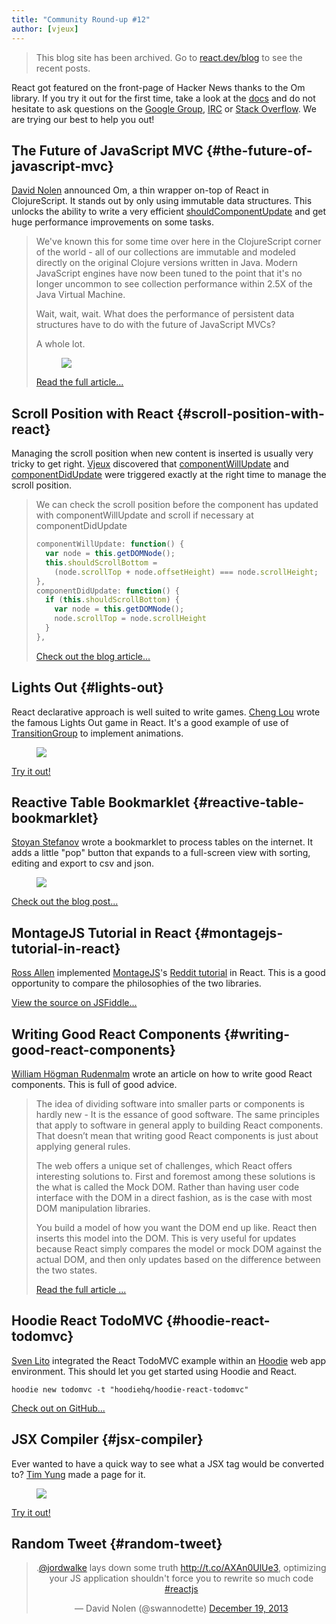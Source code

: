 ```yaml
---
title: "Community Round-up #12"
author: [vjeux]
---
```


<div class="scary">

> This blog site has been archived. Go to [react.dev/blog](https://pt-br.react.dev/blog) to see the recent posts.

</div>

React got featured on the front-page of Hacker News thanks to the Om library. If you try it out for the first time, take a look at the [docs](/docs/getting-started.html) and do not hesitate to ask questions on the [Google Group](https://groups.google.com/group/reactjs), [IRC](irc://chat.freenode.net/reactjs) or [Stack Overflow](http://stackoverflow.com/questions/tagged/reactjs). We are trying our best to help you out!

## The Future of JavaScript MVC {#the-future-of-javascript-mvc}

[David Nolen](https://swannodette.github.io/) announced Om, a thin wrapper on-top of React in ClojureScript. It stands out by only using immutable data structures. This unlocks the ability to write a very efficient [shouldComponentUpdate](/docs/component-specs.html#updating-shouldcomponentupdate) and get huge performance improvements on some tasks.

> We've known this for some time over here in the ClojureScript corner of the world - all of our collections are immutable and modeled directly on the original Clojure versions written in Java. Modern JavaScript engines have now been tuned to the point that it's no longer uncommon to see collection performance within 2.5X of the Java Virtual Machine.
>
> Wait, wait, wait. What does the performance of persistent data structures have to do with the future of JavaScript MVCs?
>
> A whole lot.
> <figure><a href="https://swannodette.github.io/2013/12/17/the-future-of-javascript-mvcs/"><img src="../images/blog/om-backbone.png"></a></figure>
>
> [Read the full article...](https://swannodette.github.io/2013/12/17/the-future-of-javascript-mvcs/)



## Scroll Position with React {#scroll-position-with-react}

Managing the scroll position when new content is inserted is usually very tricky to get right. [Vjeux](http://blog.vjeux.com/) discovered that [componentWillUpdate](/docs/component-specs.html#updating-componentwillupdate) and [componentDidUpdate](/docs/component-specs.html#updating-componentdidupdate) were triggered exactly at the right time to manage the scroll position.

> We can check the scroll position before the component has updated with componentWillUpdate and scroll if necessary at componentDidUpdate
>
> ```js
> componentWillUpdate: function() {
>   var node = this.getDOMNode();
>   this.shouldScrollBottom =
>     (node.scrollTop + node.offsetHeight) === node.scrollHeight;
> },
> componentDidUpdate: function() {
>   if (this.shouldScrollBottom) {
>     var node = this.getDOMNode();
>     node.scrollTop = node.scrollHeight
>   }
> },
> ```
>
> [Check out the blog article...](http://blog.vjeux.com/2013/javascript/scroll-position-with-react.html)


## Lights Out {#lights-out}

React declarative approach is well suited to write games. [Cheng Lou](https://github.com/chenglou) wrote the famous Lights Out game in React. It's a good example of use of [TransitionGroup](/docs/animation.html) to implement animations.
<figure><a href="https://chenglou.github.io/react-lights-out/"><img src="../images/blog/lights-out.png"></a></figure>

[Try it out!](https://chenglou.github.io/react-lights-out/)


## Reactive Table Bookmarklet {#reactive-table-bookmarklet}

[Stoyan Stefanov](http://www.phpied.com/) wrote a bookmarklet to process tables on the internet. It adds a little "pop" button that expands to a full-screen view with sorting, editing and export to csv and json.
<figure><a href="http://www.phpied.com/reactivetable-bookmarklet/"><img src="../images/blog/reactive-bookmarklet.png"></a></figure>

[Check out the blog post...](http://www.phpied.com/reactivetable-bookmarklet/)


## MontageJS Tutorial in React {#montagejs-tutorial-in-react}

[Ross Allen](https://twitter.com/ssorallen) implemented [MontageJS](http://montagejs.org/)'s [Reddit tutorial](http://montagejs.org/docs/tutorial-reddit-client-with-montagejs.html) in React. This is a good opportunity to compare the philosophies of the two libraries.

[View the source on JSFiddle...](https://jsfiddle.net/ssorallen/fEsYt/)

## Writing Good React Components {#writing-good-react-components}

[William Högman Rudenmalm](http://blog.whn.se/) wrote an article on how to write good React components. This is full of good advice.

> The idea of dividing software into smaller parts or components is hardly new - It is the essance of good software. The same principles that apply to software in general apply to building React components. That doesn’t mean that writing good React components is just about applying general rules.
>
> The web offers a unique set of challenges, which React offers interesting solutions to. First and foremost among these solutions is the what is called the Mock DOM. Rather than having user code interface with the DOM in a direct fashion, as is the case with most DOM manipulation libraries.
>
> You build a model of how you want the DOM end up like. React then inserts this model into the DOM. This is very useful for updates because React simply compares the model or mock DOM against the actual DOM, and then only updates based on the difference between the two states.
>
> [Read the full article ...](http://blog.whn.se/post/69621609605/writing-good-react-components)


## Hoodie React TodoMVC {#hoodie-react-todomvc}

[Sven Lito](http://svenlito.com/) integrated the React TodoMVC example within an [Hoodie](http://hood.ie/) web app environment. This should let you get started using Hoodie and React.

```
hoodie new todomvc -t "hoodiehq/hoodie-react-todomvc"
```

[Check out on GitHub...](https://github.com/hoodiehq/hoodie-react-todomvc)

## JSX Compiler {#jsx-compiler}

Ever wanted to have a quick way to see what a JSX tag would be converted to? [Tim Yung](http://www.yungsters.com/) made a page for it.
<figure><a href="/react/jsx-compiler.html"><img src="../images/blog/jsx-compiler.png"></a></figure>

[Try it out!](/jsx-compiler.html)



## Random Tweet {#random-tweet}

<center><blockquote class="twitter-tweet" lang="en"><p>.<a href="https://twitter.com/jordwalke">@jordwalke</a> lays down some truth <a href="http://t.co/AXAn0UlUe3">http://t.co/AXAn0UlUe3</a>, optimizing your JS application shouldn&#39;t force you to rewrite so much code <a href="https://twitter.com/search?q=%23reactjs&amp;src=hash">#reactjs</a></p>&mdash; David Nolen (@swannodette) <a href="https://twitter.com/swannodette/statuses/413780079249215488">December 19, 2013</a></blockquote></center>
